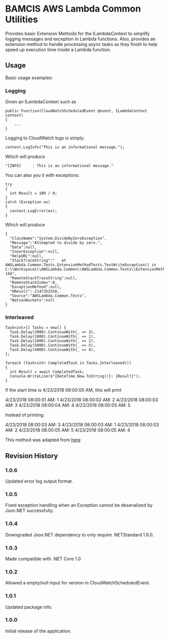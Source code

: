 # BAMCIS AWS Lambda Common Utilities

Provides basic Extension Methods for the ILambdaContext to simplify logging messages and exception in Lambda
functions. Also, provides an extension method to handle processing async tasks as they finish to help speed
up execution time inside a Lambda function.

## Usage

Basic usage examples:

### Logging

Given an ILambdaContext such as

    public Function(CloudWatchScheduledEvent @event, ILambdaContext context)
	{
		...
	}

Logging to CloudWatch logs is simply:

    context.LogInfo("This is an informational message.");

Which will produce

    "[INFO]		: This is an informational message."

You can also you it with exceptions:

    try
    {
      int Result = 100 / 0;
    }
    catch (Exception ex)
    {
      context.LogError(ex);
    }

Which will produce

    {
	  "ClassName":"System.DivideByZeroException",
	  "Message":"Attempted to divide by zero.",
	  "Data":null,
	  "InnerException":null,
	  "HelpURL":null,
	  "StackTraceString":"   at AWSLambda.Common.Tests.ExtensionMethodTests.TestWriteException() in C:\\Workspaces\\AWSLambda.Common\\AWSLambda.Common.Tests\\ExtensionMethodTests.cs:line 144",
	  "RemoteStackTraceString":null,
	  "RemoteStackIndex":0,
	  "ExceptionMethod":null,
	  "HResult":-2147352558,
	  "Source":"AWSLambda.Common.Tests",
	  "WatsonBuckets":null
	}

### Interleaved

    Task<int>[] Tasks = new[] {
      Task.Delay(3000).ContinueWith(_ => 3),
      Task.Delay(1000).ContinueWith(_ => 1),
      Task.Delay(2000).ContinueWith(_ => 2),
      Task.Delay(5000).ContinueWith(_ => 5),
      Task.Delay(4000).ContinueWith(_ => 4),
    };

    foreach (Task<int> CompletedTask in Tasks.Interleaved())
    {
      int Result = await CompletedTask;
      Console.WriteLine($"{DateTime.Now.ToString()}: {Result}");
    }

If the start time is 4/23/2018 08:00:00 AM, this will print

4/23/2018 08:00:01 AM: 1
4/23/2018 08:00:02 AM: 2
4/23/2018 08:00:03 AM: 3
4/23/2018 08:00:04 AM: 4
4/23/2018 08:00:05 AM: 5

Instead of printing:

4/23/2018 08:00:03 AM: 3
4/23/2018 08:00:03 AM: 1
4/23/2018 08:00:03 AM: 2
4/23/2018 08:00:05 AM: 5
4/23/2018 08:00:05 AM: 4

This method was adapted from [here](https://blogs.msdn.microsoft.com/pfxteam/2012/08/02/processing-tasks-as-they-complete/ "processing-tasks-as-they-complete")

## Revision History

### 1.0.6
Updated error log output format.

### 1.0.5
Fixed exception handling when an Exception cannot be deserialized by Json.NET successfully.

### 1.0.4
Downgraded Json.NET dependency to only require .NETStandard 1.6.0.

### 1.0.3
Made compatible with .NET Core 1.0

### 1.0.2
Allowed a empty/null input for version in CloudWatchScheduledEvent.

### 1.0.1
Updated package info.

### 1.0.0
Initial release of the application.
